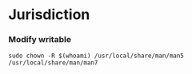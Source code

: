 # Jurisdiction

### Modify writable

```
sudo chown -R $(whoami) /usr/local/share/man/man5 /usr/local/share/man/man7
```
